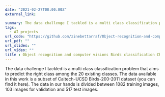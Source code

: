 ```yaml
---
date: "2021-02-27T00:00:00Z"
external_link: 

summary: The data challenge I tackled is a multi class classification problem that aims to predict the right class among the 20 existing classes. The data available in this work is a subset of Caltech-UCSD Birds-200-2011 dataset (you can find it here). The data in our hands is divided between 1082 training images, 103 images for validation and 517 test images.
tags:
  - AI projects 
url_code: "https://github.com/zinebettarraf/Object-recognition-and-computer-visions-Birds-classification-Challenge-"
url_pdf: ""
url_slides: ""
url_video: ""
title : Object recognition and computer visions Birds classification Challenge
---
```

The data challenge I tackled is a multi class classification problem that aims to predict the right class among the 20 existing classes. The data available in this work is a subset of Caltech-UCSD Birds-200-2011 dataset (you can find it here). The data in our hands is divided between 1082 training images, 103 images for validation and 517 test images.